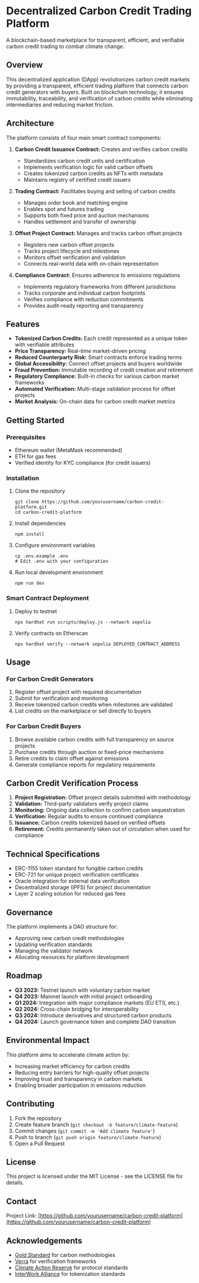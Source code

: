# Decentralized Carbon Credit Trading Platform

A blockchain-based marketplace for transparent, efficient, and verifiable carbon credit trading to combat climate change.

## Overview

This decentralized application (DApp) revolutionizes carbon credit markets by providing a transparent, efficient trading platform that connects carbon credit generators with buyers. Built on blockchain technology, it ensures immutability, traceability, and verification of carbon credits while eliminating intermediaries and reducing market friction.

## Architecture

The platform consists of four main smart contract components:

1. **Carbon Credit Issuance Contract:** Creates and verifies carbon credits
    - Standardizes carbon credit units and certification
    - Implements verification logic for valid carbon offsets
    - Creates tokenized carbon credits as NFTs with metadata
    - Maintains registry of certified credit issuers

2. **Trading Contract:** Facilitates buying and selling of carbon credits
    - Manages order book and matching engine
    - Enables spot and futures trading
    - Supports both fixed price and auction mechanisms
    - Handles settlement and transfer of ownership

3. **Offset Project Contract:** Manages and tracks carbon offset projects
    - Registers new carbon offset projects
    - Tracks project lifecycle and milestones
    - Monitors offset verification and validation
    - Connects real-world data with on-chain representation

4. **Compliance Contract:** Ensures adherence to emissions regulations
    - Implements regulatory frameworks from different jurisdictions
    - Tracks corporate and individual carbon footprints
    - Verifies compliance with reduction commitments
    - Provides audit-ready reporting and transparency

## Features

- **Tokenized Carbon Credits:** Each credit represented as a unique token with verifiable attributes
- **Price Transparency:** Real-time market-driven pricing
- **Reduced Counterparty Risk:** Smart contracts enforce trading terms
- **Global Accessibility:** Connect offset projects and buyers worldwide
- **Fraud Prevention:** Immutable recording of credit creation and retirement
- **Regulatory Compliance:** Built-in checks for various carbon market frameworks
- **Automated Verification:** Multi-stage validation process for offset projects
- **Market Analysis:** On-chain data for carbon credit market metrics

## Getting Started

### Prerequisites

- Ethereum wallet (MetaMask recommended)
- ETH for gas fees
- Verified identity for KYC compliance (for credit issuers)

### Installation

1. Clone the repository
   ```
   git clone https://github.com/yourusername/carbon-credit-platform.git
   cd carbon-credit-platform
   ```

2. Install dependencies
   ```
   npm install
   ```

3. Configure environment variables
   ```
   cp .env.example .env
   # Edit .env with your configuration
   ```

4. Run local development environment
   ```
   npm run dev
   ```

### Smart Contract Deployment

1. Deploy to testnet
   ```
   npx hardhat run scripts/deploy.js --network sepolia
   ```

2. Verify contracts on Etherscan
   ```
   npx hardhat verify --network sepolia DEPLOYED_CONTRACT_ADDRESS
   ```

## Usage

### For Carbon Credit Generators

1. Register offset project with required documentation
2. Submit for verification and monitoring
3. Receive tokenized carbon credits when milestones are validated
4. List credits on the marketplace or sell directly to buyers

### For Carbon Credit Buyers

1. Browse available carbon credits with full transparency on source projects
2. Purchase credits through auction or fixed-price mechanisms
3. Retire credits to claim offset against emissions
4. Generate compliance reports for regulatory requirements

## Carbon Credit Verification Process

1. **Project Registration:** Offset project details submitted with methodology
2. **Validation:** Third-party validators verify project claims
3. **Monitoring:** Ongoing data collection to confirm carbon sequestration
4. **Verification:** Regular audits to ensure continued compliance
5. **Issuance:** Carbon credits tokenized based on verified offsets
6. **Retirement:** Credits permanently taken out of circulation when used for compliance

## Technical Specifications

- ERC-1155 token standard for fungible carbon credits
- ERC-721 for unique project verification certificates
- Oracle integration for external data verification
- Decentralized storage (IPFS) for project documentation
- Layer 2 scaling solution for reduced gas fees

## Governance

The platform implements a DAO structure for:
- Approving new carbon credit methodologies
- Updating verification standards
- Managing the validator network
- Allocating resources for platform development

## Roadmap

- **Q3 2023:** Testnet launch with voluntary carbon market
- **Q4 2023:** Mainnet launch with initial project onboarding
- **Q1 2024:** Integration with major compliance markets (EU ETS, etc.)
- **Q2 2024:** Cross-chain bridging for interoperability
- **Q3 2024:** Introduce derivatives and structured carbon products
- **Q4 2024:** Launch governance token and complete DAO transition

## Environmental Impact

This platform aims to accelerate climate action by:
- Increasing market efficiency for carbon credits
- Reducing entry barriers for high-quality offset projects
- Improving trust and transparency in carbon markets
- Enabling broader participation in emissions reduction

## Contributing

1. Fork the repository
2. Create feature branch (`git checkout -b feature/climate-feature`)
3. Commit changes (`git commit -m 'Add climate feature'`)
4. Push to branch (`git push origin feature/climate-feature`)
5. Open a Pull Request

## License

This project is licensed under the MIT License - see the LICENSE file for details.

## Contact

Project Link: [https://github.com/yourusername/carbon-credit-platform](https://github.com/yourusername/carbon-credit-platform)

## Acknowledgements

- [Gold Standard](https://www.goldstandard.org/) for carbon methodologies
- [Verra](https://verra.org/) for verification frameworks
- [Climate Action Reserve](https://www.climateactionreserve.org/) for protocol standards
- [InterWork Alliance](https://interwork.org/) for tokenization standards
